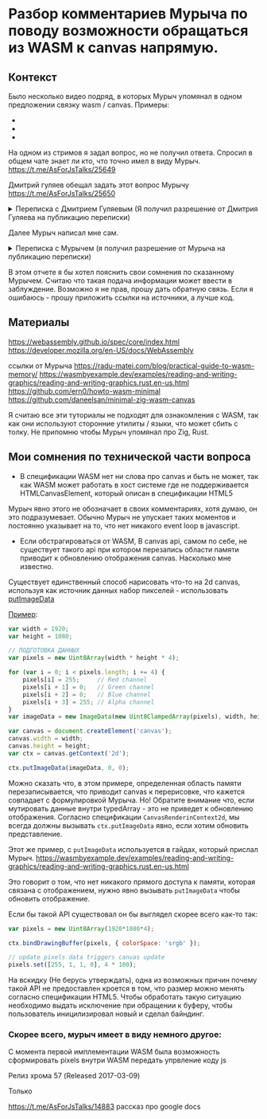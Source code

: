 # Разбор комментариев Мурыча по поводу возможности обращаться из WASM к canvas напрямую.

## Контекст

Было несколько видео подряд, в которых Мурыч упомянал в одном предложении связку wasm / canvas.
Примеры: 

* 
* 
*


На одном из стримов я задал вопрос, но не получил ответа. Спросил в общем чате знает ли кто, что точно имел в виду Мурыч.
https://t.me/AsForJsTalks/25649

Дмитрий гуляев обещал задать этот вопрос Мурычу https://t.me/AsForJsTalks/25650

<details>
  <summary>
  Переписка с Дмитрием Гуляевым (Я получил разрешение от Дмитрия Гуляева на публикацию переписки)
  </summary>

> Дмитрий Гуляев:
привет

> Дмитрий Гуляев:
"переслано от Demi Murych"

https://radu-matei.com/blog/practical-guide-to-wasm-memory/
https://wasmbyexample.dev/examples/reading-and-writing-graphics/reading-and-writing-graphics.rust.en-us.html
https://github.com/ern0/howto-wasm-minimal
https://github.com/daneelsan/minimal-zig-wasm-canvas

> Cтепан Михайлюк:
Привет. Спасибо. Это как раз то о чем я говорил. Мурыч в своих видео говорил о том что появился способ обращения к канвасу из wasm. По ссылкам он прислал просто обычное чтение памяти снаружи. Тоесть wasm просто пишет в uint8array

> Дмитрий Гуляев:
перешлю мурычу

> Дмитрий Гуляев: "переслано от Demi Murych"
Конечно, только раньше нельзя было читать и пасть туже паамять что и память для canvas

> Дмитрий Гуляев: "переслано от Demi Murych"
теперь это делать можно

</details>


Далее Мурыч написал мне сам.


<details>
    <summary>
        Переписка с Мурычем (я получил разрешение от Мурыча на публикацию переписки)
    </summary>

> Demi Murych:
тебе уже передали ссылки на то что касается canvas и wasm.
перезапись нужной области памяти приводит к обновлению canvas.
это эксплуатируется уже с год как

> Stepan Mikhaylyuk:
Здравствуйте. Да, передали. 
Моя притензия к подаче информации. То что вы прислали используется с 2017 года. Когда говорится про прямой доступ к canvas а на самом деле рече идет про обычное чтение буфера и передача его в канавас - может сбивать с толку людей которые не в зуб ногой в этой теме

> Demi Murych:
нет.
то что я прислал в плоскости канвас используется только с конца 2018 года

> Demi Murych:
потому что до этого сузществовал строгий запрет на доступ к этой памяти

> Demi Murych:
Скачай браузер того года, ип олучи доступ к памяти канвасса.
И повтори это сейчас.
Дальше высказывай претензии

> Demi Murych:
Принято?

> Stepan Mikhaylyuk:
Может 2018, нужно уточнить. В любом случае, это подается как что-то свежее. Сейчас конец 2023 го года.
Я подробно распишу свои негодования со всеми ссылками как и в прошлый раз и мы их обсудим, хорошо?

> Demi Murych:
Еещ раз для тех кто в танке с привареной башней

> Demi Murych:
Изначальный стандарт WASM не позволял доступа ни к одной области памяти кроме той что выделена WASM

> Demi Murych:
ни доступа ни к одному апи не к памяти которая могла бы быть использована для

> Demi Murych:
с определенного момента происхитодят измения о которых я говорю, когда позволяется доступ к расшареной памяти канваса

> Demi Murych:
чего доставно для того чтобы WASM код мог формировать любое отображение на канвасе

> Demi Murych:
что ранее было запрещшено АПРИОРИ

> Demi Murych:
wasm код изначально не имел и не мог именть никакого доступа к памяти которая влияла на любое отображение.
Потом это было изменено.

> Demi Murych:
Что строго отвечает сказанному мной.

> Stepan Mikhaylyuk:
Как и написал выше, я подробно отпишусь. Укажу на неточности (мои возможные заблуждения), которые у меня вызывают вопросы. По всем комментариям данными вами в видео и в этой переписке.
Я не в танке.

> Demi Murych:
https://www.youtube.com/watch?v=UT9VRYtpBFo

> Demi Murych:
Вот тебе видео которое я записывал больше трех лет назад о том, что происходило.

> Demi Murych:
Если ты не в танке, какие претензии?
WASM код by design не имел право иметь доступа к любой памяти которая могла влиять на поведение RunTime.
Ты гворишь что то о чем я говорю, уже давно используется.
То о чем я говорю - это доступ к памяти canvas с прямой записью что прямо меняет отображение на канвасе. ЧЕГО БАЙ ДЕЗАЙН НЕБЫЛО.
ЧТО ЗАНЧИТ ТЫ НЕ В ТАНКЕ?

> Demi Murych:
единсвенное что с тех пор изменилось - необходимость явным образом задвать разрешение в CORS для доступа к памяти.
я фигею, ВАМ ЧТО сложно самим погуглить?
блять я сейчас в гугле написал wasm canvas первые же 10 ссылок про это

> Stepan Mikhaylyuk:
Спасибо. Я изучу, хотя думаю ч о его я смотрел. Если что, я немного в курсе и Гугл докс и skia и canvaskit. 
Я понимаю и про shared memory про который вы говорите. Скорее всего, мы примерно на одной волне с вами. Как сказал выше, у меня притензии к подаче этой информации. 
Я подготовлю отчет и пришлю его вам.

</details>


В этом отчете я бы хотел пояснить свои сомнения по сказанному Мурычем.
Считаю что такая подача информации может ввести в заблуждение.
Возможно я не прав, прошу дать обратную связь.
Если я ошибаюсь - прошу приложить ссылки на источники, а лучше код.

## Материалы

https://webassembly.github.io/spec/core/index.html
https://developer.mozilla.org/en-US/docs/WebAssembly

ссылки от Мурыча
https://radu-matei.com/blog/practical-guide-to-wasm-memory/
https://wasmbyexample.dev/examples/reading-and-writing-graphics/reading-and-writing-graphics.rust.en-us.html
https://github.com/ern0/howto-wasm-minimal
https://github.com/daneelsan/minimal-zig-wasm-canvas

Я считаю все эти туториалы не подходят для ознакомления с WASM, так как они используют сторонние утилиты / языки, что может сбить с толку.
Не припомню чтобы Мурыч упомянал про Zig, Rust.

## Мои сомнения по технической части вопроса

- В спецификации WASM нет ни слова про canvas и быть не может, так как WASM может работать в хост системе где не поддерживается HTMLCanvasElement, который описан в спецификации HTML5

Мурыч явно этого не обозначает в своих комментариях, хотя думаю, он это подразумевает. Обычно Мурыч не упускает таких моментов и постоянно указывает на то, что нет никакого event loop в javascript.

- Если обстрагироваться от WASM, В canvas api, самом по себе, не существует такого api при котором перезапись области памяти приводит к обновлению отображения canvas.
Насколько мне известно.

Существует единственный способ нарисовать что-то на 2d canvas, используя как источник данных набор пикселей - использовать [putImageData](https://developer.mozilla.org/en-US/docs/Web/API/CanvasRenderingContext2D/putImageData)

[Пример](./putImageData/index.html):

```js
var width = 1920;
var height = 1080;

// ПОДГОТОВКА ДАННЫХ
var pixels = new Uint8Array(width * height * 4);

for (var i = 0; i < pixels.length; i += 4) {
    pixels[i] = 255;     // Red channel
    pixels[i + 1] = 0;   // Green channel
    pixels[i + 2] = 0;   // Blue channel
    pixels[i + 3] = 255; // Alpha channel
}
var imageData = new ImageData(new Uint8ClampedArray(pixels), width, height, {colorSpace: 'srgb'});

var canvas = document.createElement('canvas');
canvas.width = width;
canvas.height = height;
var ctx = canvas.getContext('2d');

ctx.putImageData(imageData, 0, 0);
```

Можно сказать что, в этом примере, определенная область памяти перезаписывается, что приводит canvas к перерисовке, что кажется совпадает с формулировкой Мурыча.
Но!
Обратите внимание что, если мутировать данные внутри typedArray - это не приведет к обновлению отображения.
Согласно спецификации `CanvasRenderinContext2d`,
мы всегда должны вызывать `ctx.putImageData` явно, если хотим обновить представление.

Этот же пример, с `putImageData` используется в гайдах, который прислал Мурыч.
https://wasmbyexample.dev/examples/reading-and-writing-graphics/reading-and-writing-graphics.rust.en-us.html

Это говорит о том, что нет никакого прямого доступа к памяти, которая связана с отображением, нужно явно вызывать `putImageData` чтобы обновить отображение.

Если бы такой API существовал он бы выглядел скорее всего как-то так:

```js
var pixels = new Uint8Array(1920*1080*4);

ctx.bindDrawingBuffer(pixels, { colorSpace: 'srgb' });

// update pixels data triggers canvas update
pixels.set([255, 1, 1, 0], 4 * 100);
```

На вскидку (Не берусь утверждать), одна из возможных причин почему такой API не предоставлен кроется в том, что размер можно менять согласно спецификации HTML5. Чтобы обработать такую ситуацию необходимо выдать исключение при обращении к буферу, чтобы пользователь иницилизировал новый и сделал байндинг.

### Скорее всего, мурыч имеет в виду немного другое:
С момента первой имплементации WASM была возможность сформировать pixels внутри WASM передать упрвление коду js

Релиз хрома
57 (Released 2017-03-09)

Только

https://t.me/AsForJsTalks/14883 рассказ про google docs
